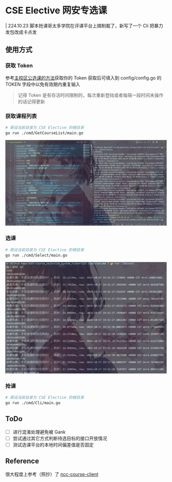 <!--
 * @Author: 7erry
 * @Date: 2024-10-17 12:55:37
 * @LastEditTime: 2024-10-23 14:51:09
 * @Description: 
-->
# CSE Elective 网安专选课

| 224.10.23 脚本抢课哥太多学院在评课平台上搞制裁了，新写了一个 Cli 把暴力发包改成卡点发

## 使用方式

### 获取 Token

参考[主校区公选课的方法](https://github.com/RuijieWu/HUST-OCSS-Fucker/blob/main/Public%20Elective/README.md)获取你的 Token
获取后可填入到 config/config.go 的 TOKEN 字段中以免有效期内重复输入

> 记得 Token 是有存活时间限制的，每次重新登陆或者每隔一段时间未操作的话记得更新

### 获取课程列表

```bash
# 假设当前目录为 CSE Elective 的根目录
go run ./cmd/GetCourseList/main.go
```

![GetCourseList](../Image/GetCourseList.png)

### 选课

```bash
# 假设当前目录为 CSE Elective 的根目录
go run ./cmd/Select/main.go
```

![SelectCourse](../Image/SelectCourse.png)

### 抢课

```bash
# 假设当前目录为 CSE Elective 的根目录
go run ./cmd/Cli/main.go
```

## ToDo

-[ ] 进行混淆处理避免被 Gank
-[ ] 尝试通过其它方式判断待选目标的接口开放情况
-[ ] 测试选课平台的本地时间偏差值是否固定

## Reference

很大程度上参考（照抄）了 [ncc-course-client](https://github.com/NolanHo/ncc-course-client)

